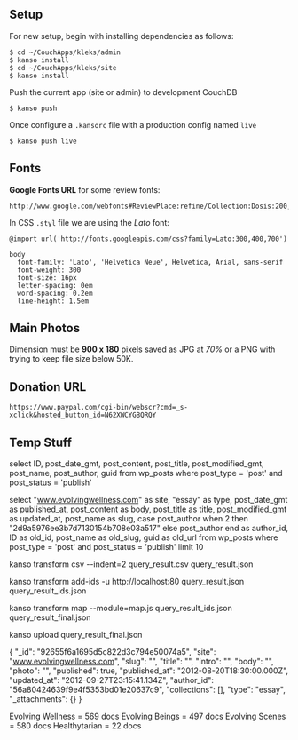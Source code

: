 Setup
-----

For new setup, begin with installing dependencies as follows:

    $ cd ~/CouchApps/kleks/admin
    $ kanso install
    $ cd ~/CouchApps/kleks/site
    $ kanso install

Push the current app (site or admin) to development CouchDB

    $ kanso push

Once configure a `.kansorc` file with a production config named `live`

    $ kanso push live

Fonts
-----

**Google Fonts URL** for some review fonts:

    http://www.google.com/webfonts#ReviewPlace:refine/Collection:Dosis:200,400,700|Lato:300,400,700|Droid+Serif:400,700,400italic,700italic

In CSS `.styl` file we are using the _Lato_ font:

    @import url('http://fonts.googleapis.com/css?family=Lato:300,400,700')

    body
      font-family: 'Lato', 'Helvetica Neue', Helvetica, Arial, sans-serif
      font-weight: 300
      font-size: 16px
      letter-spacing: 0em
      word-spacing: 0.2em
      line-height: 1.5em

Main Photos
-----------

Dimension must be **900 x 180** pixels saved as JPG at _70%_ or a PNG with trying to keep file size below 50K.


Donation URL
------------

    https://www.paypal.com/cgi-bin/webscr?cmd=_s-xclick&hosted_button_id=N62XWCYGBQRQY

Temp Stuff
----------

  select ID, post_date_gmt, post_content, post_title, post_modified_gmt, post_name, post_author, guid from wp_posts where post_type = 'post' and post_status = 'publish'


  select "www.evolvingwellness.com" as site, "essay" as type, post_date_gmt as published_at, post_content as body, post_title as title, post_modified_gmt as updated_at, post_name as slug, case post_author when 2 then "2d9a5976ee3b7d7130154b708e03a517" else post_author end as author_id, ID as old_id, post_name as old_slug, guid as old_url from wp_posts where post_type = 'post' and post_status = 'publish' limit 10

  kanso transform csv --indent=2 query_result.csv query_result.json

  kanso transform add-ids -u http://localhost:80 query_result.json query_result_ids.json

  kanso transform map --module=map.js query_result_ids.json query_result_final.json

  kanso upload query_result_final.json


{
   "_id": "92655f6a1695d5c822d3c794e50074a5",
   "site": "www.evolvingwellness.com",
   "slug": "",
   "title": "",
   "intro": "",
   "body": "",
   "photo": "",
   "published": true,
   "published_at": "2012-08-20T18:30:00.000Z",
   "updated_at": "2012-09-27T23:15:41.134Z",
   "author_id": "56a80424639f9e4f5353bd01e20637c9",
   "collections": [],
   "type": "essay",
   "_attachments": {}
}

Evolving Wellness = 569 docs
Evolving Beings = 497 docs
Evolving Scenes = 580 docs
Healthytarian = 22 docs
